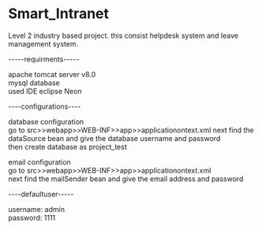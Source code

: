 # Smart_Intranet
Level 2 industry based project. this consist helpdesk system and leave management system.


-----requirments-----

apache tomcat server v8.0  
mysql database  
used IDE eclipse Neon  

----configurations----

database configuration  
go to src>>webapp>>WEB-INF>>app>>applicationontext.xml
next find the dataSource bean and give the database username and password  
then create database as project_test

email configuration  
go to src>>webapp>>WEB-INF>>app>>applicationontext.xml  
next find the mailSender bean and give the email address and password  

----defaultuser-----

username: admin  
password: 1111  


